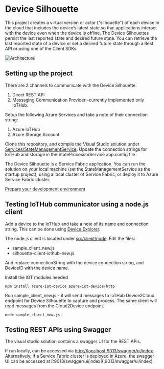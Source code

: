# Device Silhouette

This project creates a virtual version or actor (“silhouette”) of each device in the cloud that includes the device’s latest state so that applications interact with the device even when the device is offline. The Device Silhouettes persist the last reported state and desired future state. You can retrieve the last reported state of a device or set a desired future state through a Rest API or using one of the Client SDKs

![Architecture](https://github.com/dx-ted-emea/pudding/blob/master/images/general-architecture4.gif?raw=true)

## Setting up the project
There are 2 channels to communicate with the Device Silhouette:

1. Direct REST API
2. Messaging Communication Provider -currently implemented only IoTHub.

Setup the following Azure Services and take a note of their connection string:
1. Azure IoTHub
2. Azure Storage Account

Clone this repository, and compile the Visual Studio solution under [Services/StateManagementService](Services/StateManagementService). 
Update the connection strings for IoTHub and storage in the StateProcessorService app.config file

The Device Silhouette is a Service Fabric application. You can run the solution on your local machine (set the StateManagementService as the startup project), using a local cluster of Service Fabric, or deploy it to Azure Service Fabric cluster. 

[Prepare your development environment](https://azure.microsoft.com/en-us/documentation/articles/service-fabric-get-started/)
 
## Testing IoTHub communicator using a node.js client
Add a device to the IoTHub and take a note of its name and connection string. This can be done using [Device Explorer](https://github.com/Azure/azure-iot-sdks/releases/download/2016-02-03/SetupDeviceExplorer.msi).

The node.js client is located under [src/client/node](src/client/node). Edit the files:

- sample_client_new.js
- silhouette-client-iothub-new.js

And replace connectionString with the device connection string, and DeviceID with the device name.

Install the IOT modules needed

```modules
npm install azure-iot-device azure-iot-device-http
```

Run sample_client_new.js - it will send messages to IoTHub Device2Cloud endpoint for Device Silhouette to capture and process. The same client will read messages from the Cloud2Device endpoint. 

```node
node sample_client_new.js
```

## Testing REST APIs using Swagger
The visual studio solution contains a swagger UI for the REST APIs. 

If run locally, can be accessed via [http://localhost:9013/swagger/ui/index](http://localhost:9013/swagger/ui/index). Alternatively, if a Service Fabric cluster is deployed in Azure, the swagger UI can be accessed at [<cluster url>:9013/swagger/ui/index](<cluster url>:9013/swagger/ui/index).




